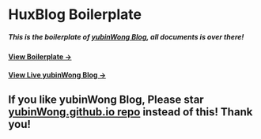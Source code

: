 # HuxBlog Boilerplate

##### This is the boilerplate of [yubinWong Blog](https://github.com/yubinWong/yubinWong.github.io), all documents is over there!

#### [View Boilerplate &rarr;](http://huangxuan.me/huxblog-boilerplate/)

#### [View Live yubinWong Blog &rarr;](https://yubinwong.github.io)

## If you like yubinWong Blog, Please star [yubinWong.github.io repo](https://github.com/yubinWong/yubinWong.github.io) instead of this! Thank you!